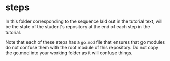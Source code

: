 # steps

In this folder corresponding to the sequence laid out in the tutorial text, 
will be the state of the student's repository at the end of each step in the 
tutorial.

Note that each of these steps has a `go.mod` file that ensures that go 
modules do not confuse them with the root module of this repository. Do not 
copy the go.mod into your working folder as it will confuse things. 

